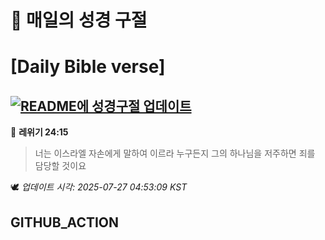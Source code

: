 # 🙏 매일의 성경 구절
# [Daily Bible verse]
## [![README에 성경구절 업데이트](https://github.com/DONGSUKA/first_test/actions/workflows/update-readme-bible.yml/badge.svg)](https://github.com/DONGSUKA/first_test/actions/workflows/update-readme-bible.yml)
<!-- START_BIBLE_VERSE -->
📖 **레위기 24:15**
> 너는 이스라엘 자손에게 말하여 이르라 누구든지 그의 하나님을 저주하면 죄를 담당할 것이요

🕊️ _업데이트 시각: 2025-07-27 04:53:09 KST_
  <!-- END_BIBLE_VERSE -->
## GITHUB_ACTION
